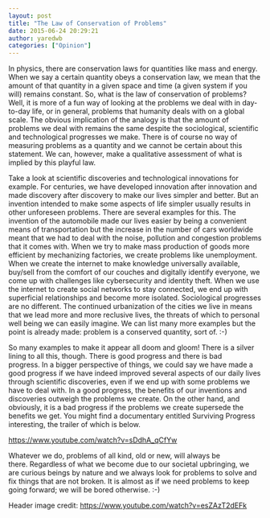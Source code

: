```yaml
---
layout: post
title: "The Law of Conservation of Problems"
date: 2015-06-24 20:29:21
author: yaredwb
categories: ["Opinion"]
---
```


In physics, there are conservation laws for quantities like mass and energy. When we say a certain quantity obeys a conservation law, we mean&nbsp;that the amount of that quantity in a given space and time (a given system if you will) remains constant. So, what is the law of conservation of problems? Well, it&nbsp;is more of a fun way of looking at the problems we deal with in day-to-day life, or in general, problems that humanity deals with on&nbsp;a global scale. The obvious implication of the analogy is that the amount of problems we deal with remains the same despite the sociological, scientific and technological progresses we make. There is of course no way of measuring problems as a quantity and we cannot be certain about this statement. We can, however, make a qualitative assessment of what is implied by this playful law.

Take a look at scientific discoveries and technological innovations for example. For centuries, we have developed innovation after innovation and made discovery after discovery to make our lives simpler and better. But an invention intended to make some aspects of life simpler usually results in other unforeseen problems. There are several examples for this. The invention of the automobile made our lives easier by being a convenient means of transportation but the increase in the number of cars worldwide meant that we had to deal with the noise, pollution and congestion&nbsp;problems that it comes with.&nbsp;When we try to make mass production of goods more efficient by mechanizing factories, we create problems like&nbsp;unemployment. When we create the internet to make knowledge universally available, buy/sell from the comfort of our couches and digitally identify everyone, we come up with challenges like&nbsp;cybersecurity and identity theft. When we use the internet to create social networks to stay connected, we end up with superficial relationships and become more isolated. Sociological progresses are no different. The continued urbanization of the cities we live in means that we lead more and more reclusive&nbsp;lives, the threats of which to personal well being we can easily imagine. We can list many more examples but the point is already made: problem is a conserved quantity, sort of. :-)

So many examples to make it appear all doom and gloom! There is a silver lining to all this, though. There is good progress and there is bad progress.&nbsp;In a bigger perspective of things, we could say we have made&nbsp;a good progress if we have indeed improved several aspects of our daily lives through scientific discoveries, even if we end up with some&nbsp;problems we have to deal with. In a good progress, the benefits of our inventions and discoveries outweigh the problems we create. On the other hand, and obviously, it is a&nbsp;bad progress if&nbsp;the problems we create supersede the benefits we get. You might find a documentary entitled Surviving Progress interesting, the trailer of which is below.

https://www.youtube.com/watch?v=sDdhA_qCfYw

Whatever we do, problems of all kind, old or new, will always&nbsp;be there.&nbsp;Regardless of what we become due to our societal upbringing, we are curious beings&nbsp;by nature and we always look for problems to solve and fix things that are not broken. It is almost as if we need problems to keep going forward; we will be bored otherwise. :-)

Header image credit: https://www.youtube.com/watch?v=esZAzT2dEFk
